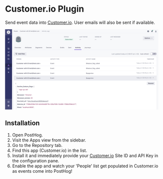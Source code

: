 # Customer.io Plugin

Send event data into [Customer.io](https://customer.io/). User emails will also be sent if available.

![Customer.io Screenshot](README_CUSTOMERIO.png)

## Installation

1. Open PostHog.
1. Visit the Apps view from the sidebar.
1. Go to the Repository tab.
1. Find this app (Customer.io) in the list.
1. Install it and immediately provide your [Customer.io](https://customer.io/) Site ID and API Key in the configuration pane.
1. Enable the app and watch your 'People' list get populated in Customer.io as events come into PostHog!
